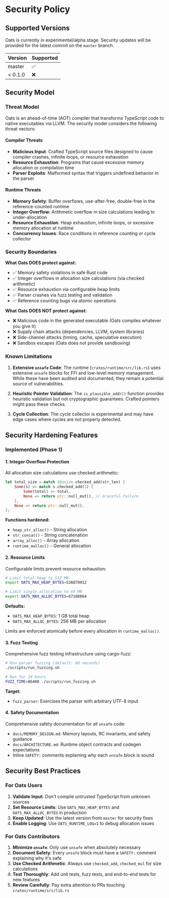 # Security Policy

## Supported Versions

Oats is currently in experimental/alpha stage. Security updates will be provided
for the latest commit on the `master` branch.

| Version | Supported          |
| ------- | ------------------ |
| master  | :white_check_mark: |
| < 0.1.0 | :x:                |

## Security Model

### Threat Model

Oats is an ahead-of-time (AOT) compiler that transforms TypeScript code to
native executables via LLVM. The security model considers the following threat
vectors:

#### Compiler Threats

- **Malicious Input**: Crafted TypeScript source files designed to cause
  compiler crashes, infinite loops, or resource exhaustion
- **Resource Exhaustion**: Programs that cause excessive memory allocation or
  compilation time
- **Parser Exploits**: Malformed syntax that triggers undefined behavior in the
  parser

#### Runtime Threats

- **Memory Safety**: Buffer overflows, use-after-free, double-free in the
  reference-counted runtime
- **Integer Overflow**: Arithmetic overflow in size calculations leading to
  under-allocation
- **Resource Exhaustion**: Heap exhaustion, infinite loops, or excessive memory
  allocation at runtime
- **Concurrency Issues**: Race conditions in reference counting or cycle
  collector

### Security Boundaries

**What Oats DOES protect against:**

- ✅ Memory safety violations in safe Rust code
- ✅ Integer overflows in allocation size calculations (via checked arithmetic)
- ✅ Resource exhaustion via configurable heap limits
- ✅ Parser crashes via fuzz testing and validation
- ✅ Reference counting bugs via atomic operations

**What Oats DOES NOT protect against:**

- ❌ Malicious code in the generated executable (Oats compiles whatever you give
  it)
- ❌ Supply chain attacks (dependencies, LLVM, system libraries)
- ❌ Side-channel attacks (timing, cache, speculative execution)
- ❌ Sandbox escapes (Oats does not provide sandboxing)

### Known Limitations

1. **Extensive `unsafe` Code**: The runtime (`crates/runtime/src/lib.rs`) uses
   extensive `unsafe` blocks for FFI and low-level memory management. While
   these have been audited and documented, they remain a potential source of
   vulnerabilities.

2. **Heuristic Pointer Validation**: The `is_plausible_addr()` function provides
   heuristic validation but not cryptographic guarantees. Crafted pointers might
   pass these checks.

3. **Cycle Collection**: The cycle collector is experimental and may have edge
   cases where cycles are not properly detected.

## Security Hardening Features

### Implemented (Phase 1)

#### 1. Integer Overflow Protection

All allocation size calculations use checked arithmetic:

```rust
let total_size = match 16usize.checked_add(str_len) {
    Some(s) => match s.checked_add(1) {
        Some(total) => total,
        None => return ptr::null_mut(), // Graceful failure
    },
    None => return ptr::null_mut(),
};
```

**Functions hardened:**

- `heap_str_alloc()` - String allocation
- `str_concat()` - String concatenation
- `array_alloc()` - Array allocation
- `runtime_malloc()` - General allocation

#### 2. Resource Limits

Configurable limits prevent resource exhaustion:

```bash
# Limit total heap to 512 MB
export OATS_MAX_HEAP_BYTES=536870912

# Limit single allocation to 64 MB
export OATS_MAX_ALLOC_BYTES=67108864
```

**Defaults:**

- `OATS_MAX_HEAP_BYTES`: 1 GB total heap
- `OATS_MAX_ALLOC_BYTES`: 256 MB per allocation

Limits are enforced atomically before every allocation in `runtime_malloc()`.

#### 3. Fuzz Testing

Comprehensive fuzz testing infrastructure using cargo-fuzz:

```bash
# Run parser fuzzing (default: 60 seconds)
./scripts/run_fuzzing.sh

# Run for 24 hours
FUZZ_TIME=86400 ./scripts/run_fuzzing.sh
```

**Target:**

- `fuzz_parser`: Exercises the parser with arbitrary UTF-8 input

#### 4. Safety Documentation

Comprehensive safety documentation for all `unsafe` code:

- `docs/MEMORY_DESIGN.md`: Memory layouts, RC invariants, and safety guidance
- `docs/ARCHITECTURE.md`: Runtime object contracts and codegen expectations
- Inline `SAFETY:` comments explaining why each `unsafe` block is sound

## Security Best Practices

### For Oats Users

1. **Validate Input**: Don't compile untrusted TypeScript from unknown sources
2. **Set Resource Limits**: Use `OATS_MAX_HEAP_BYTES` and `OATS_MAX_ALLOC_BYTES`
   in production
3. **Keep Updated**: Use the latest version from `master` for security fixes
4. **Enable Logging**: Use `OATS_RUNTIME_LOG=1` to debug allocation issues

### For Oats Contributors

1. **Minimize `unsafe`**: Only use `unsafe` when absolutely necessary
2. **Document Safety**: Every `unsafe` block must have a `SAFETY:` comment
   explaining why it's safe
3. **Use Checked Arithmetic**: Always use `checked_add`, `checked_mul` for size
   calculations
4. **Test Thoroughly**: Add unit tests, fuzz tests, and end-to-end tests for new
   features
5. **Review Carefully**: Pay extra attention to PRs touching
   `crates/runtime/src/lib.rs`